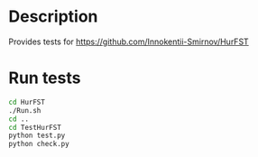 # Description
Provides tests for https://github.com/Innokentii-Smirnov/HurFST
# Run tests
```bash
cd HurFST
./Run.sh
cd ..
cd TestHurFST
python test.py
python check.py
```
